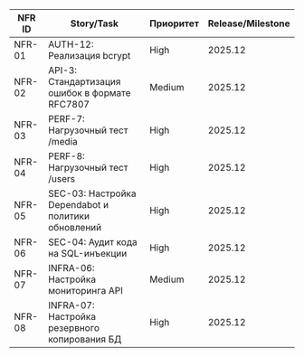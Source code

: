 | NFR ID | Story/Task                     | Приоритет | Release/Milestone |
|--------|--------------------------------|-----------|-------------------|
| NFR-01 | AUTH-12: Реализация bcrypt   | High      | 2025.12          |
| NFR-02 | API-3: Стандартизация ошибок в формате  RFC7807  | Medium      | 2025.12           |
| NFR-03 | PERF-7: Нагрузочный тест /media| High      | 2025.12           |
| NFR-04 | PERF-8: Нагрузочный тест /users| High      | 2025.12           |
| NFR-05 | SEC-03: Настройка Dependabot и политики обновлений   | High      | 2025.12           |
| NFR-06 | SEC-04: Аудит кода на SQL-инъекции   | High      | 2025.12           |
| NFR-07 | INFRA-06: Настройка мониторинга API   | Medium      | 2025.12           |
| NFR-08 | INFRA-07: Настройка резервного копирования БД   | High      | 2025.12           |
